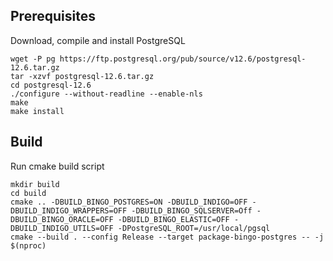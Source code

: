 ## Prerequisites 

Download, compile and install PostgreSQL 

```
wget -P pg https://ftp.postgresql.org/pub/source/v12.6/postgresql-12.6.tar.gz
tar -xzvf postgresql-12.6.tar.gz
cd postgresql-12.6
./configure --without-readline --enable-nls
make
make install
```

## Build

Run cmake build script

```
mkdir build
cd build
cmake .. -DBUILD_BINGO_POSTGRES=ON -DBUILD_INDIGO=OFF -DBUILD_INDIGO_WRAPPERS=OFF -DBUILD_BINGO_SQLSERVER=Off -DBUILD_BINGO_ORACLE=OFF -DBUILD_BINGO_ELASTIC=OFF -DBUILD_INDIGO_UTILS=OFF -DPostgreSQL_ROOT=/usr/local/pgsql
cmake --build . --config Release --target package-bingo-postgres -- -j $(nproc)
```

